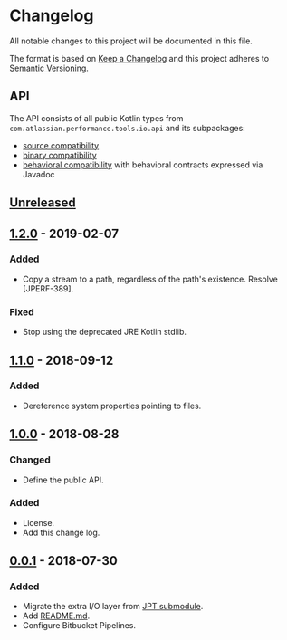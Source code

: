 # Changelog
All notable changes to this project will be documented in this file.

The format is based on [Keep a Changelog](http://keepachangelog.com/en/1.0.0/)
and this project adheres to [Semantic Versioning](http://semver.org/spec/v2.0.0.html).

## API
The API consists of all public Kotlin types from `com.atlassian.performance.tools.io.api` and its subpackages:

  * [source compatibility]
  * [binary compatibility]
  * [behavioral compatibility] with behavioral contracts expressed via Javadoc

[source compatibility]: http://cr.openjdk.java.net/~darcy/OpenJdkDevGuide/OpenJdkDevelopersGuide.v0.777.html#source_compatibility
[binary compatibility]: http://cr.openjdk.java.net/~darcy/OpenJdkDevGuide/OpenJdkDevelopersGuide.v0.777.html#binary_compatibility
[behavioral compatibility]: http://cr.openjdk.java.net/~darcy/OpenJdkDevGuide/OpenJdkDevelopersGuide.v0.777.html#behavioral_compatibility

## [Unreleased]
[Unreleased]: https://bitbucket.org/atlassian/io/branches/compare/master%0Drelease-1.2.0

## [1.2.0] - 2019-02-07
[1.2.0]: https://bitbucket.org/atlassian/io/branches/compare/release-1.2.0%0Drelease-1.1.0

### Added
- Copy a stream to a path, regardless of the path's existence. Resolve [JPERF-389].

### Fixed
- Stop using the deprecated JRE Kotlin stdlib.

[JPERF-382]: https://ecosystem.atlassian.net/browse/JPERF-389

## [1.1.0] - 2018-09-12
[1.1.0]: https://bitbucket.org/atlassian/io/branches/compare/release-1.1.0%0Drelease-1.0.0

### Added
- Dereference system properties pointing to files.

## [1.0.0] - 2018-08-28
[1.0.0]: https://bitbucket.org/atlassian/io/branches/compare/release-1.0.0%0Drelease-0.0.1

### Changed
- Define the public API.

### Added
- License.
- Add this change log.

## [0.0.1] - 2018-07-30
[0.0.1]: https://bitbucket.org/atlassian/io/branches/compare/release-0.0.1%0Dinitial-commit

### Added
- Migrate the extra I/O layer from [JPT submodule].
- Add [README.md](README.md).
- Configure Bitbucket Pipelines.

[JPT submodule]: https://stash.atlassian.com/projects/JIRASERVER/repos/jira-performance-tests/browse/io?at=9cd6e75a139a632d37b99402005a73c1365a53be
